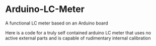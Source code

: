 # Arduino-LC-Meter
A functional LC meter based on an Arduino board

Here is a code for a truly self contained arduino LC meter that uses no active external parts and is capable of rudimentary internal calibration
